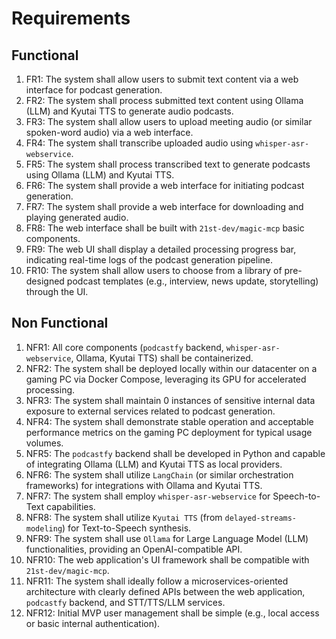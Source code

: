 # Requirements

## Functional

1.  FR1: The system shall allow users to submit text content via a web interface for podcast generation.
2.  FR2: The system shall process submitted text content using Ollama (LLM) and Kyutai TTS to generate audio podcasts.
3.  FR3: The system shall allow users to upload meeting audio (or similar spoken-word audio) via a web interface.
4.  FR4: The system shall transcribe uploaded audio using `whisper-asr-webservice`.
5.  FR5: The system shall process transcribed text to generate podcasts using Ollama (LLM) and Kyutai TTS.
6.  FR6: The system shall provide a web interface for initiating podcast generation.
7.  FR7: The system shall provide a web interface for downloading and playing generated audio.
8.  FR8: The web interface shall be built with `21st-dev/magic-mcp` basic components.
9.  FR9: The web UI shall display a detailed processing progress bar, indicating real-time logs of the podcast generation pipeline.
10. FR10: The system shall allow users to choose from a library of pre-designed podcast templates (e.g., interview, news update, storytelling) through the UI.

## Non Functional

1.  NFR1: All core components (`podcastfy` backend, `whisper-asr-webservice`, Ollama, Kyutai TTS) shall be containerized.
2.  NFR2: The system shall be deployed locally within our datacenter on a gaming PC via Docker Compose, leveraging its GPU for accelerated processing.
3.  NFR3: The system shall maintain 0 instances of sensitive internal data exposure to external services related to podcast generation.
4.  NFR4: The system shall demonstrate stable operation and acceptable performance metrics on the gaming PC deployment for typical usage volumes.
5.  NFR5: The `podcastfy` backend shall be developed in Python and capable of integrating Ollama (LLM) and Kyutai TTS as local providers.
6.  NFR6: The system shall utilize `LangChain` (or similar orchestration frameworks) for integrations with Ollama and Kyutai TTS.
7.  NFR7: The system shall employ `whisper-asr-webservice` for Speech-to-Text capabilities.
8.  NFR8: The system shall utilize `Kyutai TTS` (from `delayed-streams-modeling`) for Text-to-Speech synthesis.
9.  NFR9: The system shall use `Ollama` for Large Language Model (LLM) functionalities, providing an OpenAI-compatible API.
10. NFR10: The web application's UI framework shall be compatible with `21st-dev/magic-mcp`.
11. NFR11: The system shall ideally follow a microservices-oriented architecture with clearly defined APIs between the web application, `podcastfy` backend, and STT/TTS/LLM services.
12. NFR12: Initial MVP user management shall be simple (e.g., local access or basic internal authentication).
